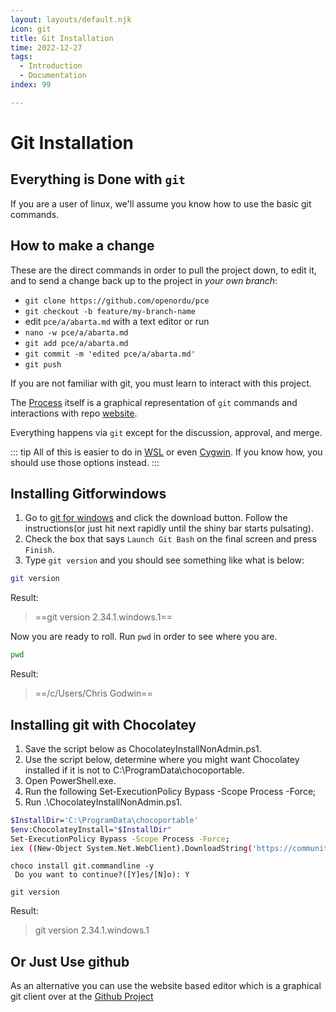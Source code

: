 ```yaml
---
layout: layouts/default.njk
icon: git
title: Git Installation
time: 2022-12-27
tags:
  - Introduction
  - Documentation
index: 99

---
```


# Git Installation

## Everything is Done with `git`

If you are a user of linux, we'll assume you know how to use the basic git
commands.

## How to make a change

These are the direct commands in order to pull the project down, to edit it, and
to send a change back up to the project in *your own branch*:

* `git clone https://github.com/openordu/pce`
* `git checkout -b feature/my-branch-name`
*  edit `pce/a/abarta.md` with a text editor or run
* `nano -w pce/a/abarta.md`
* `git add pce/a/abarta.md`
* `git commit -m 'edited pce/a/abarta.md'`
* `git push`

If you are not familiar with git, you must learn to interact with this project.

The [Process](/docs/contributing/process) itself is a graphical representation of `git` commands and interactions with repo [website](/).

Everything happens via `git` except for the discussion, approval, and merge.

::: tip
All of this is easier to do in [WSL](https://docs.microsoft.com/en-us/windows/wsl/install) or even [Cygwin](https://www.cygwin.com/). If you know how, you should use those options instead.
:::

## Installing Gitforwindows

1. Go to [git for windows](https://gitforwindows.org/) and click the download button. Follow the instructions(or just hit next rapidly until the shiny bar starts pulsating).
1. Check the box that says `Launch Git Bash` on the final screen and press `Finish`.
1. Type `git version` and you should see something like what is below:

```bash
git version
```

Result:

> ==git version 2.34.1.windows.1==

Now you are ready to roll. Run `pwd` in order to see where you are.

```bash
pwd
```

Result:

> ==/c/Users/Chris Godwin==

## Installing git with Chocolatey

1. Save the script below as ChocolateyInstallNonAdmin.ps1.
1. Use the script below, determine where you might want Chocolatey installed if it is not to C:\ProgramData\chocoportable.
1. Open PowerShell.exe.
1. Run the following Set-ExecutionPolicy Bypass -Scope Process -Force;
1. Run .\ChocolateyInstallNonAdmin.ps1.

```bash
$InstallDir='C:\ProgramData\chocoportable'
$env:ChocolateyInstall="$InstallDir"
Set-ExecutionPolicy Bypass -Scope Process -Force;
iex ((New-Object System.Net.WebClient).DownloadString('https://community.chocolatey.org/install.ps1'))
```

```
choco install git.commandline -y
 Do you want to continue?([Y]es/[N]o): Y

git version
```

Result:

> git version 2.34.1.windows.1

## Or Just Use github

As an alternative you can use the website based editor which is a graphical git client over at the [Github Project](https://gitlab.com/openordu/)